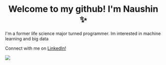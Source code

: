 <h1 align="center"> Welcome to my github! I'm Naushin ✨ </h1>

I'm a former life science major turned programmer. 
Im interested in machine learning and big data

Connect with me on [LinkedIn!](https://www.linkedin.com/in/n-rahman-profile)

 <img class="img" src="https://leetcard.jacoblin.cool/naushin13?theme=dark" />

<!--
**naushinrahman/naushinrahman** is a ✨ _special_ ✨ repository because its `README.md` (this file) appears on your GitHub profile.

Here are some ideas to get you started:

- 🔭 I’m currently working on ...
- 🌱 I’m currently learning ...
- 👯 I’m looking to collaborate on ...
- 🤔 I’m looking for help with ...
- 💬 Ask me about ...
- 📫 How to reach me: ...
- 😄 Pronouns: ...
- ⚡ Fun fact: ...
-->
